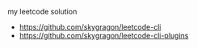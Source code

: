 my leetcode solution
- https://github.com/skygragon/leetcode-cli
- https://github.com/skygragon/leetcode-cli-plugins
